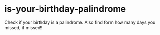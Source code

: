# is-your-birthday-palindrome
 Check if your birthday is a palindrome. Also find form how many days you missed, if missed!!
